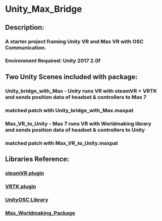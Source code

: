 # Unity_Max_Bridge

## Description:
### A starter project framing Unity VR and Max VR with OSC Communication.
### Environment Required: Unity 2017 2.0f

## Two Unity Scenes included with package:
### Unity_bridge_with_Max - Unity runs VR with steamVR + VRTK and sends position data of headset & controllers to Max 7
### matched patch with Unity_bridge_with_Max.maxpat

### Max_VR_to_Unity - Max 7 runs VR with Worldmaking library and sends position data of headset & controllers to Unity
### matched patch with Max_VR_to_Unity.maxpat

## Libraries Reference:
### [steamVR plugin](https://github.com/ValveSoftware/steamvr_unity_plugin/tree/master/Assets/SteamVR)
### [VRTK plugin](https://vrtoolkit.readme.io/)
### [UnityOSC Library](https://github.com/thomasfredericks/UnityOSC) 
### [Max_Worldmaking_Package](https://github.com/worldmaking/Max_Worldmaking_Package)